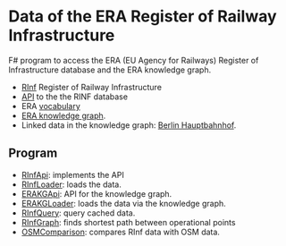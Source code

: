 # Data of the ERA Register of Railway Infrastructure

F# program to access the ERA (EU Agency for Railways) Register of Infrastructure database and the ERA knowledge graph.

* [RInf](https://www.era.europa.eu/registers_en#rinf) Register of Railway Infrastructure
* [API](https://rinf.era.europa.eu/API/Help) to the the RINF database
* ERA [vocabulary](https://data-interop.era.europa.eu/era-vocabulary/)
* [ERA knowledge graph](https://era-web.linkeddata.es/sparql.html).
* Linked data in the knowledge graph: [Berlin Hauptbahnhof](http://data.europa.eu/949/functionalInfrastructure/operationalPoints/DE000BL).

## Program

* [RInfApi](src/RInfApi): implements the API
* [RInfLoader](src/RInfLoader): loads the data.
* [ERAKGApi](src/EraKGApi): API for the knowledge graph.
* [ERAKGLoader](src/EraKGLoader): loads the data via the knowledge graph.
* [RInfQuery](src/RInfQuery): query cached data.
* [RInfGraph](src/RInfGraph): finds shortest path between operational points
* [OSMComparison](src/OSMComparison): compares RInf data with OSM data.
